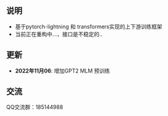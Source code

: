 
## 说明
- 基于pytorch-lightning 和 transformers实现的上下游训练框架
- 当前正在重构中...，接口是不稳定的..



## 更新
- <strong>2022年11月06</strong>: 增加GPT2 MLM 预训练



## 交流
QQ交流群：185144988
